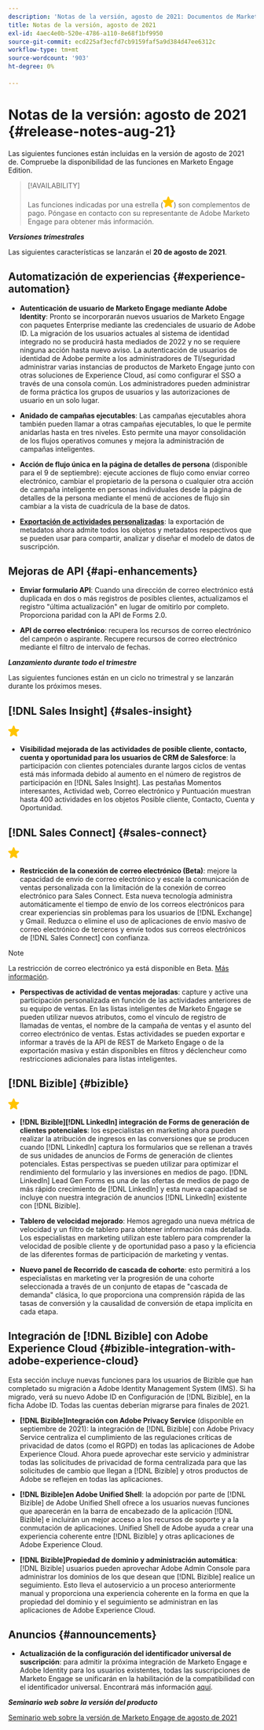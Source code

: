 ```yaml
---
description: 'Notas de la versión, agosto de 2021: Documentos de Marketo: documentación del producto'
title: Notas de la versión, agosto de 2021
exl-id: 4aec4e0b-520e-4786-a110-8e68f1bf9950
source-git-commit: ecd225af3ecfd7cb9159faf5a9d384d47ee6312c
workflow-type: tm+mt
source-wordcount: '903'
ht-degree: 0%

---
```


# Notas de la versión: agosto de 2021 {#release-notes-aug-21}

Las siguientes funciones están incluidas en la versión de agosto de 2021 de. Compruebe la disponibilidad de las funciones en Marketo Engage Edition.

>[!AVAILABILITY]
>
>Las funciones indicadas por una estrella (![](assets/yellow-star.png)) son complementos de pago. Póngase en contacto con su representante de Adobe Marketo Engage para obtener más información.

**_Versiones trimestrales_**

Las siguientes características se lanzarán el **20 de agosto de 2021**.

## Automatización de experiencias {#experience-automation}

* **Autenticación de usuario de Marketo Engage mediante Adobe Identity**: Pronto se incorporarán nuevos usuarios de Marketo Engage con paquetes Enterprise mediante las credenciales de usuario de Adobe ID. La migración de los usuarios actuales al sistema de identidad integrado no se producirá hasta mediados de 2022 y no se requiere ninguna acción hasta nuevo aviso. La autenticación de usuarios de identidad de Adobe permite a los administradores de TI/seguridad administrar varias instancias de productos de Marketo Engage junto con otras soluciones de Experience Cloud, así como configurar el SSO a través de una consola común. Los administradores pueden administrar de forma práctica los grupos de usuarios y las autorizaciones de usuario en un solo lugar.

* **Anidado de campañas ejecutables**: Las campañas ejecutables ahora también pueden llamar a otras campañas ejecutables, lo que le permite anidarlas hasta en tres niveles. Esto permite una mayor consolidación de los flujos operativos comunes y mejora la administración de campañas inteligentes.

* **Acción de flujo única en la página de detalles de persona** (disponible para el 9 de septiembre): ejecute acciones de flujo como enviar correo electrónico, cambiar el propietario de la persona o cualquier otra acción de campaña inteligente en personas individuales desde la página de detalles de la persona mediante el menú de acciones de flujo sin cambiar a la vista de cuadrícula de la base de datos.

* **[Exportación de actividades personalizadas](/help/marketo/product-docs/administration/marketo-custom-activities/custom-activity-metadata-export.md)**: la exportación de metadatos ahora admite todos los objetos y metadatos respectivos que se pueden usar para compartir, analizar y diseñar el modelo de datos de suscripción.

## Mejoras de API {#api-enhancements}

* **Enviar formulario API**: Cuando una dirección de correo electrónico está duplicada en dos o más registros de posibles clientes, actualizamos el registro &quot;última actualización&quot; en lugar de omitirlo por completo. Proporciona paridad con la API de Forms 2.0.

* **API de correo electrónico**: recupera los recursos de correo electrónico del campeón o aspirante. Recupere recursos de correo electrónico mediante el filtro de intervalo de fechas.

**_Lanzamiento durante todo el trimestre_**

Las siguientes funciones están en un ciclo no trimestral y se lanzarán durante los próximos meses.

## [!DNL Sales Insight] {#sales-insight}

![(estrella)](assets/yellow-star.png)

* **Visibilidad mejorada de las actividades de posible cliente, contacto, cuenta y oportunidad para los usuarios de CRM de Salesforce**: la participación con clientes potenciales durante largos ciclos de ventas está más informada debido al aumento en el número de registros de participación en [!DNL Sales Insight]. Las pestañas Momentos interesantes, Actividad web, Correo electrónico y Puntuación muestran hasta 400 actividades en los objetos Posible cliente, Contacto, Cuenta y Oportunidad.

## [!DNL Sales Connect] {#sales-connect}

![(estrella)](assets/yellow-star.png)

* **Restricción de la conexión de correo electrónico (Beta)**: mejore la capacidad de envío de correo electrónico y escale la comunicación de ventas personalizada con la limitación de la conexión de correo electrónico para Sales Connect. Esta nueva tecnología administra automáticamente el tiempo de envío de los correos electrónicos para crear experiencias sin problemas para los usuarios de [!DNL Exchange] y Gmail. Reduzca o elimine el uso de aplicaciones de envío masivo de correo electrónico de terceros y envíe todos sus correos electrónicos de [!DNL Sales Connect] con confianza.

>[!NOTE]
>
>La restricción de correo electrónico ya está disponible en Beta. [Más información](/help/marketo/product-docs/marketo-sales-connect/email/email-delivery/email-connection-throttling.md).

* **Perspectivas de actividad de ventas mejoradas**: capture y active una participación personalizada en función de las actividades anteriores de su equipo de ventas. En las listas inteligentes de Marketo Engage se pueden utilizar nuevos atributos, como el vínculo de registro de llamadas de ventas, el nombre de la campaña de ventas y el asunto del correo electrónico de ventas.  Estas actividades se pueden exportar e informar a través de la API de REST de Marketo Engage o de la exportación masiva y están disponibles en filtros y déclencheur como restricciones adicionales para listas inteligentes.

## [!DNL Bizible] {#bizible}

![](assets/yellow-star.png)

* **[!DNL Bizible][!DNL LinkedIn] integración de Forms de generación de clientes potenciales**: los especialistas en marketing ahora pueden realizar la atribución de ingresos en las conversiones que se producen cuando [!DNL LinkedIn] captura los formularios que se rellenan a través de sus unidades de anuncios de Forms de generación de clientes potenciales. Estas perspectivas se pueden utilizar para optimizar el rendimiento del formulario y las inversiones en medios de pago. [!DNL LinkedIn] Lead Gen Forms es una de las ofertas de medios de pago de más rápido crecimiento de [!DNL LinkedIn] y esta nueva capacidad se incluye con nuestra integración de anuncios [!DNL LinkedIn] existente con [!DNL Bizible]. 
 
* **Tablero de velocidad mejorado**: Hemos agregado una nueva métrica de velocidad y un filtro de tablero para obtener información más detallada. Los especialistas en marketing utilizan este tablero para comprender la velocidad de posible cliente y de oportunidad paso a paso y la eficiencia de las diferentes formas de participación de marketing y ventas.

* **Nuevo panel de Recorrido de cascada de cohorte**: esto permitirá a los especialistas en marketing ver la progresión de una cohorte seleccionada a través de un conjunto de etapas de &quot;cascada de demanda&quot; clásica, lo que proporciona una comprensión rápida de las tasas de conversión y la causalidad de conversión de etapa implícita en cada etapa.

## Integración de [!DNL Bizible] con Adobe Experience Cloud {#bizible-integration-with-adobe-experience-cloud}

Esta sección incluye nuevas funciones para los usuarios de Bizible que han completado su migración a Adobe Identity Management System (IMS). Si ha migrado, verá su nuevo Adobe ID en Configuración de [!DNL Bizible], en la ficha Adobe ID. Todas las cuentas deberían migrarse para finales de 2021.

* **[!DNL Bizible]Integración con Adobe Privacy Service** (disponible en septiembre de 2021): la integración de [!DNL Bizible] con Adobe Privacy Service centraliza el cumplimiento de las regulaciones críticas de privacidad de datos (como el RGPD) en todas las aplicaciones de Adobe Experience Cloud. Ahora puede aprovechar este servicio y administrar todas las solicitudes de privacidad de forma centralizada para que las solicitudes de cambio que llegan a [!DNL Bizible] y otros productos de Adobe se reflejen en todas las aplicaciones.

* **[!DNL Bizible]en Adobe Unified Shell**: la adopción por parte de [!DNL Bizible] de Adobe Unified Shell ofrece a los usuarios nuevas funciones que aparecerán en la barra de encabezado de la aplicación [!DNL Bizible] e incluirán un mejor acceso a los recursos de soporte y a la conmutación de aplicaciones. Unified Shell de Adobe ayuda a crear una experiencia coherente entre [!DNL Bizible] y otras aplicaciones de Adobe Experience Cloud.

* **[!DNL Bizible]Propiedad de dominio y administración automática**: [!DNL Bizible] usuarios pueden aprovechar Adobe Admin Console para administrar los dominios de los que desean que [!DNL Bizible] realice un seguimiento. Esto lleva el autoservicio a un proceso anteriormente manual y proporciona una experiencia coherente en la forma en que la propiedad del dominio y el seguimiento se administran en las aplicaciones de Adobe Experience Cloud.

## Anuncios {#announcements}

* **Actualización de la configuración del identificador universal de suscripción**: para admitir la próxima integración de Marketo Engage e Adobe Identity para los usuarios existentes, todas las suscripciones de Marketo Engage se unificarán en la habilitación de la compatibilidad con el identificador universal. Encontrará más información [aquí](/help/marketo/product-docs/administration/settings/using-a-universal-id-for-subscription-login.md).

**_Seminario web sobre la versión del producto_**

[Seminario web sobre la versión de Marketo Engage de agosto de 2021](https://engage.marketo.com/August21_Release_Webinar.html)
